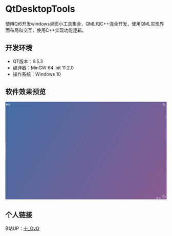 # QtDesktopTools

使用Qt6开发windows桌面小工具集合，QML和C++混合开发，使用QML实现界面布局和交互，使用C++实现功能逻辑。

## 开发环境

+ QT版本：6.5.3
+ 编译器：MinGW 64-bit 11.2.0
+ 操作系统：Windows 10

## 软件效果预览

![QtDesktopTools](https://raw.githubusercontent.com/PhoenixOvO03/blog_image/main/QtDesktopTools_0_5_1.png)

## 个人链接

B站UP：[十_OvO](https://space.bilibili.com/387426555)
